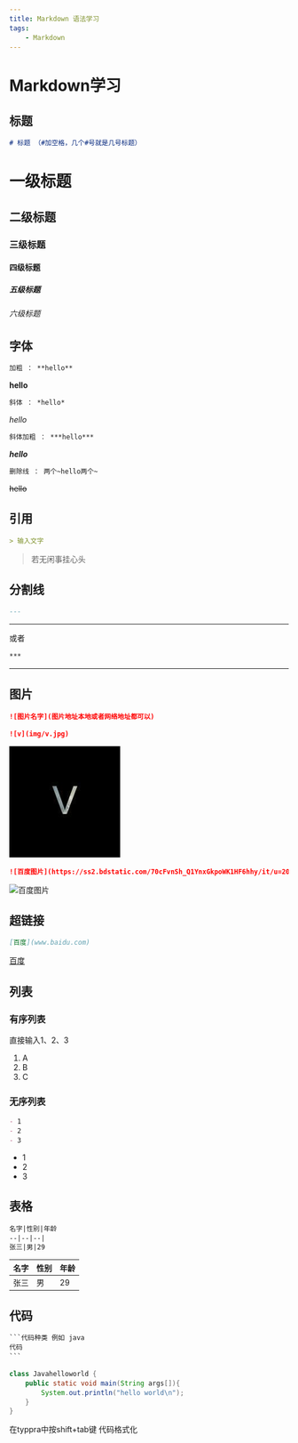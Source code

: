 ```yaml
---
title: Markdown 语法学习
tags:
    - Markdown
---
```


# Markdown学习





## 标题
```markdown
# 标题 （#加空格，几个#号就是几号标题）
```
# 一级标题

## 二级标题

### 三级标题

#### 四级标题

##### 五级标题

###### 六级标题



##  字体

```markdown
加粗 ： **hello**
```

**hello**

```markdown
斜体 ： *hello*
```
*hello*
```markdown
斜体加粗 ： ***hello***
```
***hello***
```markdown
删除线 ： 两个~hello两个~
```
~~hello~~



##  引用

~~~markdown
> 输入文字
~~~

> 若无闲事挂心头



## 分割线
~~~markdown
---
~~~
---
或者
~~~markdown
***
~~~
***


## 图片
~~~markdown
![图片名字](图片地址本地或者网络地址都可以)
~~~
~~~markdown
![v](img/v.jpg)
~~~
![v](img/v.jpg)

~~~markdown
![百度图片](https://ss2.bdstatic.com/70cFvnSh_Q1YnxGkpoWK1HF6hhy/it/u=2091711702,2468700162&fm=11&gp=0.jpg)
~~~

![百度图片](https://ss2.bdstatic.com/70cFvnSh_Q1YnxGkpoWK1HF6hhy/it/u=2091711702,2468700162&fm=11&gp=0.jpg)



## 超链接

```markdown
[百度](www.baidu.com)
```

[百度](www.baidu.com)





## 列表

### 有序列表
直接输入1、2、3
1. A
2. B
3. C



### 无序列表
```markdown
- 1
- 2
- 3

```

- 1
- 2
- 3



## 表格
```markdown
名字|性别|年龄
--|--|--|
张三|男|29

```

名字|性别|年龄
--|--|--|
张三|男|29





## 代码



```markdown
​```代码种类 例如 java
代码
​```

```




```java
class Javahelloworld {
    public static void main(String args[]){
        System.out.println("hello world\n");
    }
}
```

在typpra中按shift+tab键 代码格式化
